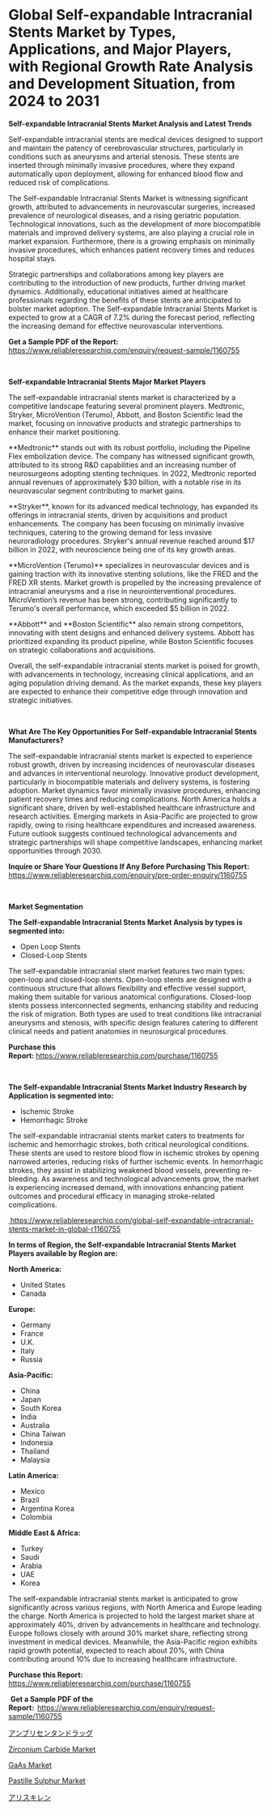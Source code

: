 <p><h1>Global Self-expandable Intracranial Stents Market by Types, Applications, and Major Players, with Regional Growth Rate Analysis and Development Situation, from 2024 to 2031</h1></p><p><strong>Self-expandable Intracranial Stents Market Analysis and Latest Trends</strong></p>
<p><p>Self-expandable intracranial stents are medical devices designed to support and maintain the patency of cerebrovascular structures, particularly in conditions such as aneurysms and arterial stenosis. These stents are inserted through minimally invasive procedures, where they expand automatically upon deployment, allowing for enhanced blood flow and reduced risk of complications. </p><p>The Self-expandable Intracranial Stents Market is witnessing significant growth, attributed to advancements in neurovascular surgeries, increased prevalence of neurological diseases, and a rising geriatric population. Technological innovations, such as the development of more biocompatible materials and improved delivery systems, are also playing a crucial role in market expansion. Furthermore, there is a growing emphasis on minimally invasive procedures, which enhances patient recovery times and reduces hospital stays.</p><p>Strategic partnerships and collaborations among key players are contributing to the introduction of new products, further driving market dynamics. Additionally, educational initiatives aimed at healthcare professionals regarding the benefits of these stents are anticipated to bolster market adoption. The Self-expandable Intracranial Stents Market is expected to grow at a CAGR of 7.2% during the forecast period, reflecting the increasing demand for effective neurovascular interventions.</p></p>
<p><strong>Get a Sample PDF of the Report:&nbsp;</strong> <a href="https://www.reliableresearchiq.com/enquiry/request-sample/1160755">https://www.reliableresearchiq.com/enquiry/request-sample/1160755</a></p>
<p>&nbsp;</p>
<p><strong>Self-expandable Intracranial Stents Major Market Players</strong></p>
<p><p>The self-expandable intracranial stents market is characterized by a competitive landscape featuring several prominent players. Medtronic, Stryker, MicroVention (Terumo), Abbott, and Boston Scientific lead the market, focusing on innovative products and strategic partnerships to enhance their market positioning.</p><p>**Medtronic** stands out with its robust portfolio, including the Pipeline Flex embolization device. The company has witnessed significant growth, attributed to its strong R&D capabilities and an increasing number of neurosurgeons adopting stenting techniques. In 2022, Medtronic reported annual revenues of approximately $30 billion, with a notable rise in its neurovascular segment contributing to market gains.</p><p>**Stryker**, known for its advanced medical technology, has expanded its offerings in intracranial stents, driven by acquisitions and product enhancements. The company has been focusing on minimally invasive techniques, catering to the growing demand for less invasive neuroradiology procedures. Stryker's annual revenue reached around $17 billion in 2022, with neuroscience being one of its key growth areas.</p><p>**MicroVention (Terumo)** specializes in neurovascular devices and is gaining traction with its innovative stenting solutions, like the FRED and the FRED XR stents. Market growth is propelled by the increasing prevalence of intracranial aneurysms and a rise in neurointerventional procedures. MicroVention’s revenue has been strong, contributing significantly to Terumo's overall performance, which exceeded $5 billion in 2022.</p><p>**Abbott** and **Boston Scientific** also remain strong competitors, innovating with stent designs and enhanced delivery systems. Abbott has prioritized expanding its product pipeline, while Boston Scientific focuses on strategic collaborations and acquisitions.</p><p>Overall, the self-expandable intracranial stents market is poised for growth, with advancements in technology, increasing clinical applications, and an aging population driving demand. As the market expands, these key players are expected to enhance their competitive edge through innovation and strategic initiatives.</p></p>
<p>&nbsp;</p>
<p><strong>What Are The Key Opportunities For Self-expandable Intracranial Stents Manufacturers?</strong></p>
<p><p>The self-expandable intracranial stents market is expected to experience robust growth, driven by increasing incidences of neurovascular diseases and advances in interventional neurology. Innovative product development, particularly in biocompatible materials and delivery systems, is fostering adoption. Market dynamics favor minimally invasive procedures, enhancing patient recovery times and reducing complications. North America holds a significant share, driven by well-established healthcare infrastructure and research activities. Emerging markets in Asia-Pacific are projected to grow rapidly, owing to rising healthcare expenditures and increased awareness. Future outlook suggests continued technological advancements and strategic partnerships will shape competitive landscapes, enhancing market opportunities through 2030.</p></p>
<p><strong>Inquire or Share Your Questions If Any Before Purchasing This Report:</strong> <a href="https://www.reliableresearchiq.com/enquiry/pre-order-enquiry/1160755">https://www.reliableresearchiq.com/enquiry/pre-order-enquiry/1160755</a></p>
<p>&nbsp;</p>
<p><strong>Market Segmentation</strong></p>
<p><strong>The Self-expandable Intracranial Stents Market Analysis by types is segmented into:</strong></p>
<p><ul><li>Open Loop Stents</li><li>Closed-Loop Stents</li></ul></p>
<p><p>The self-expandable intracranial stent market features two main types: open-loop and closed-loop stents. Open-loop stents are designed with a continuous structure that allows flexibility and effective vessel support, making them suitable for various anatomical configurations. Closed-loop stents possess interconnected segments, enhancing stability and reducing the risk of migration. Both types are used to treat conditions like intracranial aneurysms and stenosis, with specific design features catering to different clinical needs and patient anatomies in neurosurgical procedures.</p></p>
<p><strong>Purchase this Report:&nbsp;</strong><a href="https://www.reliableresearchiq.com/purchase/1160755">https://www.reliableresearchiq.com/purchase/1160755</a></p>
<p>&nbsp;</p>
<p><strong>The Self-expandable Intracranial Stents Market Industry Research by Application is segmented into:</strong></p>
<p><ul><li>Ischemic Stroke</li><li>Hemorrhagic Stroke</li></ul></p>
<p><p>The self-expandable intracranial stents market caters to treatments for ischemic and hemorrhagic strokes, both critical neurological conditions. These stents are used to restore blood flow in ischemic strokes by opening narrowed arteries, reducing risks of further ischemic events. In hemorrhagic strokes, they assist in stabilizing weakened blood vessels, preventing re-bleeding. As awareness and technological advancements grow, the market is experiencing increased demand, with innovations enhancing patient outcomes and procedural efficacy in managing stroke-related complications.</p></p>
<p><a href="https://www.reliableresearchiq.com/global-self-expandable-intracranial-stents-market-in-global-r1160755">&nbsp;https://www.reliableresearchiq.com/global-self-expandable-intracranial-stents-market-in-global-r1160755</a></p>
<p><strong>In terms of Region, the Self-expandable Intracranial Stents Market Players available by Region are:</strong></p>
<p>
    <p> <strong> North America: </strong>
        <ul>
            <li>United States</li>
            <li>Canada</li>
        </ul>
        </p> 
    <p> <strong> Europe: </strong>
        <ul>
            <li>Germany</li>
            <li>France</li>
            <li>U.K.</li>
            <li>Italy</li>
            <li>Russia</li>
        </ul>
        </p> 
    <p> <strong> Asia-Pacific: </strong>
        <ul>
            <li>China</li>
            <li>Japan</li>
            <li>South Korea</li>
            <li>India</li>
            <li>Australia</li>
            <li>China Taiwan</li>
            <li>Indonesia</li>
            <li>Thailand</li>
            <li>Malaysia</li>
        </ul>
        </p> 
    <p> <strong> Latin America: </strong>
        <ul>
            <li>Mexico</li>
            <li>Brazil</li>
            <li>Argentina Korea</li>
            <li>Colombia</li>
        </ul>
        </p> 
    <p> <strong> Middle East & Africa: </strong>
        <ul>
            <li>Turkey</li>
            <li>Saudi</li>
            <li>Arabia</li>
            <li>UAE</li>
            <li>Korea</li>
        </ul>
    </p>
    </p>
<p><p>The self-expandable intracranial stents market is anticipated to grow significantly across various regions, with North America and Europe leading the charge. North America is projected to hold the largest market share at approximately 40%, driven by advancements in healthcare and technology. Europe follows closely with around 30% market share, reflecting strong investment in medical devices. Meanwhile, the Asia-Pacific region exhibits rapid growth potential, expected to reach about 20%, with China contributing around 10% due to increasing healthcare infrastructure.</p></p>
<p><strong>Purchase this Report: </strong><a href="https://www.reliableresearchiq.com/purchase/1160755">https://www.reliableresearchiq.com/purchase/1160755</a></p>
<p>&nbsp;<strong>Get a Sample PDF of the Report:&nbsp;&nbsp;</strong><a href="https://www.reliableresearchiq.com/enquiry/request-sample/1160755">https://www.reliableresearchiq.com/enquiry/request-sample/1160755</a></p>
<p><strong></strong></p>
<p><p><a href="https://medium.com/@beaudamore/ambrisentan-drug-market-%E3%81%AF-%E3%82%B3%E3%82%B9%E3%83%88%E7%AE%A1%E7%90%86%E3%81%A8%E5%8A%B9%E7%8E%87%E5%90%91%E4%B8%8A%E3%82%92%E5%84%AA%E5%85%88%E3%81%97%E3%81%BE%E3%81%99-%E3%81%95%E3%82%89%E3%81%AB-%E5%A0%B1%E5%91%8A%E6%9B%B8%E3%81%AF%E5%B8%82%E5%A0%B4%E3%81%AE%E9%9C%80%E8%A6%81%E9%9D%A2%E3%81%A8%E4%BE%9B%E7%B5%A6%E9%9D%A2%E3%81%AE%E4%B8%A1%E6%96%B9%E3%82%92%E3%82%AB%E3%83%90%E3%83%BC%E3%81%97%E3%81%A6%E3%81%84%E3%81%BE%E3%81%99-ambrisentan-drug-%E5%B8%82%E5%A0%B4%E3%81%AF-009ffbd0b3b4">アンブリセンタンドラッグ</a></p><p><a href="https://issuu.com/reportprime-2/docs/zirconium-carbide-market-size-2030._89d539416c47d6">Zirconium Carbide Market</a></p><p><a href="https://www.linkedin.com/pulse/what-influencing-future-gaas-market-insights-growth-projections-regdc?trackingId=VPghRKdPTV25lpGcXse%2F9g%3D%3D">GaAs Market</a></p><p><a href="https://issuu.com/reportprime-2/docs/pastille-sulphur-market-size-2030.p_f6b8ce66a0288d">Pastille Sulphur Market</a></p><p><a href="https://medium.com/@naodanhluon8/aliskiren-market-%E3%81%AE%E3%82%B0%E3%83%AD%E3%83%BC%E3%83%90%E3%83%AB%E5%B8%82%E5%A0%B4%E6%A6%82%E8%A6%81%E3%81%AF-%E4%B8%96%E7%95%8C%E3%81%8A%E3%82%88%E3%81%B3%E4%B8%BB%E8%A6%81%E5%B8%82%E5%A0%B4%E3%81%AB%E3%81%8A%E3%81%91%E3%82%8B%E6%A5%AD%E7%95%8C%E3%81%AB%E5%BD%B1%E9%9F%BF%E3%82%92%E4%B8%8E%E3%81%88%E3%82%8B%E4%B8%BB%E8%A6%81%E3%81%AA%E3%83%88%E3%83%AC%E3%83%B3%E3%83%89%E3%81%AB%E3%81%A4%E3%81%84%E3%81%A6-%E7%8B%AC%E8%87%AA%E3%81%AE%E8%A6%96%E7%82%B9%E3%82%92%E6%8F%90%E4%BE%9B%E3%81%97%E3%81%BE%E3%81%99-f4a7e3f389b1">アリスキレン</a></p></p>